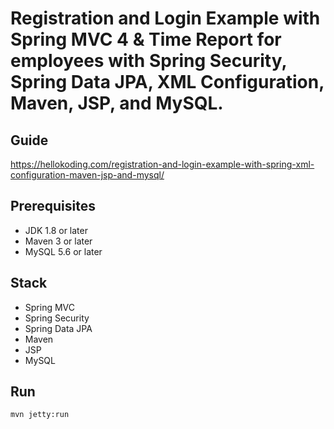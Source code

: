 # Registration and Login Example with Spring MVC 4 & Time Report for employees with Spring Security, Spring Data JPA, XML Configuration, Maven, JSP, and MySQL. 

## Guide
https://hellokoding.com/registration-and-login-example-with-spring-xml-configuration-maven-jsp-and-mysql/

## Prerequisites
- JDK 1.8 or later
- Maven 3 or later
- MySQL 5.6 or later

## Stack
- Spring MVC
- Spring Security
- Spring Data JPA
- Maven
- JSP
- MySQL

## Run
```mvn jetty:run```
